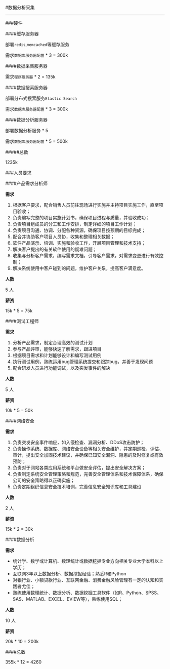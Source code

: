 #数据分析采集

---

###硬件

####缓存服务器

部署`redis`,`memcached`等缓存服务

需求`数据库服务器配置` * 3 = 300k


####数据采集服务器

需求`程序服务器` * 2 = 135k

####数据搜索服务器

部署分布式搜索服务`Elastic Search` 

需求`数据库服务器配置` * 3 = 300k

####数据分析服务器

部署数据分析服务 * 5

需求`数据库服务器配置` * 5 = 500k

#####总数

1235k

###人员要求

####产品需求分析师

**需求**

1. 根据客户要求，配合销售人员前往现场进行实施并主持项目实施工作，直至项目验收；
2. 负责编写完整的项目实施计划书，确保项目进程与质量，并验收成功；
3. 负责项目组成员的分工和工作安排，制定详细的项目工作计划；
4. 负责项目沟通、协调、分配各种资源，确保项目按预期的目标完成；
5. 配合并协助客户项目人员协，收集和整理相关数据；
6. 软件产品演示、培训、实施和验收工作，开展项目管理和技术支持；
7. 解决客户提出的有关软件使用的疑难问题；
8. 收集与分析客户需求，编写需求文档，引导客户需求，对需求变更进行有效控制；
9. 解决系统使用中客户碰到的问题，维护客户关系，提高客户满意度。

**人数**

5 人

**薪资**

15k * 5 = 75k

####测试工程师

**需求**

1. 分析产品需求，制定合理高效的测试计划
2. 参与产品评审，能够快速了解需求，跟进项目
3. 根据项目需求和计划能够设计和编写测试用例
4. 执行测试用例，熟练运用bug管理系统提交和跟踪bug，并善于发现问题
5. 配合研发人员进行功能调试，以及突发事件的解决

**人数**

5 人

**薪资**

10k * 5 = 50k

####网络安全

**需求**

1. 负责突发安全事件响应，如入侵检查、漏洞分析、DDoS攻击防护；
2. 负责操作系统、数据库、网络安全设备等相关安全维护，并定期巡检、评估、审计，提出安全加固技术建议，并确保已知安全漏洞、隐患的及时修复或有效预防；
3. 负责对于网站各类应用系统和平台做安全评估，提出安全解决方案；
4. 负责制定系统安全管理策略和规范，完善安全管理体系和技术保障体系，确保公司的安全策略得以正确实施；
5. 负责定期组织信息安全技术培训，完善信息安全知识库和工具建设

**人数**

2 人

**薪资**

15k * 2 = 30k

####数据分析

**需求**

* 统计学、数学或计算机、数理统计或数据挖掘专业方向相关专业大学本科以上学历；
* 互联网3年以上数据分析、数据挖掘经验；熟悉R和Python
* 对银行业、小额贷款行业、互联网金融、消费金融风险管理有一定的认知和实践者尤佳；
* 熟练使用数理统计、数据分析、数据挖掘工具软件（如R、Python、SPSS、SAS、MATLAB、EXCEL、EVIEW等），熟练使用SQL；

**人数**

10 人

**薪资**

20k * 10  = 200k

####总数

355k * 12 = 4260

